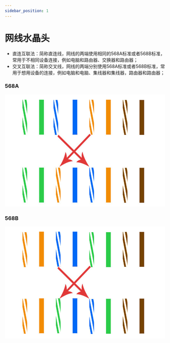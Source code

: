 ```yaml
---
sidebar_position: 1
---
```


# 网线水晶头

- 直连互联法：简称直连线，网线的两端使用相同的568A标准或者568B标准，常用于不相同设备连接，例如电脑和路由器、交换器和路由器；
- 交叉互联法：简称交叉线，网线的两端分别使用568A标准或者568B标准，常用于想用设备的连接，例如电脑和电脑、集线器和集线器，路由器和路由器；

### 568A

![568A](./568A.jpg)

### 568B

![568B](./568B.jpg)
